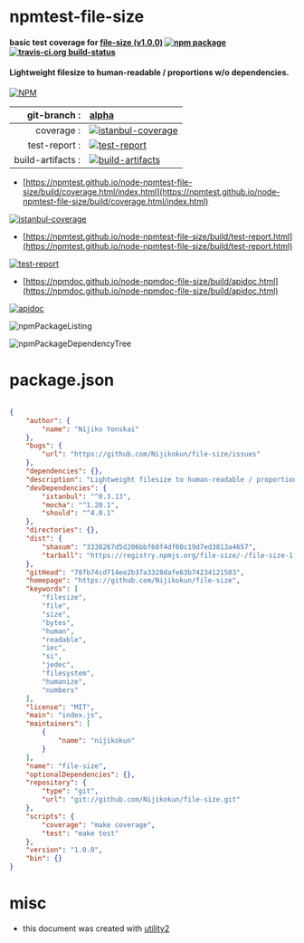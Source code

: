 # npmtest-file-size

#### basic test coverage for  [file-size (v1.0.0)](https://github.com/Nijikokun/file-size)  [![npm package](https://img.shields.io/npm/v/npmtest-file-size.svg?style=flat-square)](https://www.npmjs.org/package/npmtest-file-size) [![travis-ci.org build-status](https://api.travis-ci.org/npmtest/node-npmtest-file-size.svg)](https://travis-ci.org/npmtest/node-npmtest-file-size)

#### Lightweight filesize to human-readable / proportions w/o dependencies.

[![NPM](https://nodei.co/npm/file-size.png?downloads=true&downloadRank=true&stars=true)](https://www.npmjs.com/package/file-size)

| git-branch : | [alpha](https://github.com/npmtest/node-npmtest-file-size/tree/alpha)|
|--:|:--|
| coverage : | [![istanbul-coverage](https://npmtest.github.io/node-npmtest-file-size/build/coverage.badge.svg)](https://npmtest.github.io/node-npmtest-file-size/build/coverage.html/index.html)|
| test-report : | [![test-report](https://npmtest.github.io/node-npmtest-file-size/build/test-report.badge.svg)](https://npmtest.github.io/node-npmtest-file-size/build/test-report.html)|
| build-artifacts : | [![build-artifacts](https://npmtest.github.io/node-npmtest-file-size/glyphicons_144_folder_open.png)](https://github.com/npmtest/node-npmtest-file-size/tree/gh-pages/build)|

- [https://npmtest.github.io/node-npmtest-file-size/build/coverage.html/index.html](https://npmtest.github.io/node-npmtest-file-size/build/coverage.html/index.html)

[![istanbul-coverage](https://npmtest.github.io/node-npmtest-file-size/build/screenCapture.buildCi.browser.%252Ftmp%252Fbuild%252Fcoverage.lib.html.png)](https://npmtest.github.io/node-npmtest-file-size/build/coverage.html/index.html)

- [https://npmtest.github.io/node-npmtest-file-size/build/test-report.html](https://npmtest.github.io/node-npmtest-file-size/build/test-report.html)

[![test-report](https://npmtest.github.io/node-npmtest-file-size/build/screenCapture.buildCi.browser.%252Ftmp%252Fbuild%252Ftest-report.html.png)](https://npmtest.github.io/node-npmtest-file-size/build/test-report.html)

- [https://npmdoc.github.io/node-npmdoc-file-size/build/apidoc.html](https://npmdoc.github.io/node-npmdoc-file-size/build/apidoc.html)

[![apidoc](https://npmdoc.github.io/node-npmdoc-file-size/build/screenCapture.buildCi.browser.%252Ftmp%252Fbuild%252Fapidoc.html.png)](https://npmdoc.github.io/node-npmdoc-file-size/build/apidoc.html)

![npmPackageListing](https://npmtest.github.io/node-npmtest-file-size/build/screenCapture.npmPackageListing.svg)

![npmPackageDependencyTree](https://npmtest.github.io/node-npmtest-file-size/build/screenCapture.npmPackageDependencyTree.svg)



# package.json

```json

{
    "author": {
        "name": "Nijiko Yonskai"
    },
    "bugs": {
        "url": "https://github.com/Nijikokun/file-size/issues"
    },
    "dependencies": {},
    "description": "Lightweight filesize to human-readable / proportions w/o dependencies.",
    "devDependencies": {
        "istanbul": "^0.3.13",
        "mocha": "^1.20.1",
        "should": "^4.0.1"
    },
    "directories": {},
    "dist": {
        "shasum": "3338267d5d206bbf60f4df60c19d7ed3813a4657",
        "tarball": "https://registry.npmjs.org/file-size/-/file-size-1.0.0.tgz"
    },
    "gitHead": "78fb74cd714ee2b37a3328dafe63b74234121503",
    "homepage": "https://github.com/Nijikokun/file-size",
    "keywords": [
        "filesize",
        "file",
        "size",
        "bytes",
        "human",
        "readable",
        "iec",
        "si",
        "jedec",
        "filesystem",
        "humanize",
        "numbers"
    ],
    "license": "MIT",
    "main": "index.js",
    "maintainers": [
        {
            "name": "nijikokun"
        }
    ],
    "name": "file-size",
    "optionalDependencies": {},
    "repository": {
        "type": "git",
        "url": "git://github.com/Nijikokun/file-size.git"
    },
    "scripts": {
        "coverage": "make coverage",
        "test": "make test"
    },
    "version": "1.0.0",
    "bin": {}
}
```



# misc
- this document was created with [utility2](https://github.com/kaizhu256/node-utility2)
